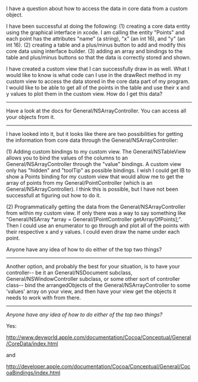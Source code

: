 I have a question about how to access the data in core data from a custom object.

I have been successful at doing the following:
    (1) creating a core data entity using the graphical interface in xcode.  I am calling the entity "Points" and each point has the attributes "name" (a string), "x" (an int 16), and "y" (an int 16).
    (2) creating a table and a plus/minus button to add and modify this core data using interface builder.
    (3) adding an array and bindings to the table and plus/minus buttons so that the data is correctly stored and shown.

I have created a custom view that I can successfully draw in as well.  What I would like to know is what code can I use in the drawRect method in my custom view to access the data stored in the core data part of my program.  I would like to be able to get all of the points in the table and use their x and y values to plot them in the custom view.  How do I get this data?

----

Have a look at the docs for General/NSArrayController. You can access all your objects from it.

----

I have looked into it, but it looks like there are two possibilities for getting the information from core data through the General/NSArrayController:

(1) Adding custom bindings to my custom view.  The General/NSTableView allows you to bind the values of the columns to an General/NSArrayController through the "value" bindings.  A custom view only has "hidden" and "toolTip" as possible bindings.  I wish I could get IB to show a Points binding for my custom view that would allow me to get the array of points from my General/PointController (which is an General/NSArrayController).  I think this is possible, but I have not been successfull at figuring out how to do it.

(2) Programmatically getting the data from the General/NSArrayController from within my custom view.  If only there was a way to say something like "General/NSArray *array = General/[PointController getArrayOfPoints];".  Then I could use an enumerator to go through and plot all of the points with their respective x and y values.  I could even draw the name under each point.

Anyone have any idea of how to do either of the top two things?

----

Another option, and probably the best for your situation, is to have your controller-- be it an General/NSDocument subclass, General/NSWindowController subclass, or some other sort of controller class-- bind the arrangedObjects of the General/NSArrayController to some 'values' array on your view, and then have your view get the objects it needs to work with from there.

----

*Anyone have any idea of how to do either of the top two things?*

Yes: 

http://www.devworld.apple.com/documentation/Cocoa/Conceptual/General/CoreData/index.html

and

http://developer.apple.com/documentation/Cocoa/Conceptual/General/CocoaBindings/index.html